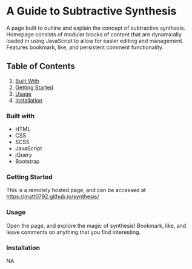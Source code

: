 
# A Guide to Subtractive Synthesis 

A page built to outline and explain the concept of subtractive synthesis. Homepage consists of modular blocks of content that are dynamically loaded in using JavaScript to allow for easier editing and management. Features bookmark, like, and persistent comment functionality.

## Table of Contents
1. [Built With](#builtWith)
2. [Getting Started](#gettingStarted)
3. [Usage](#usage)
4. [Installation](#installation)

### Built with <a name="builtWith"></a>
- HTML
- CSS
- SCSS 
- JavaScript
- jQuery 
- Bootstrap

### Getting Started <a name="gettingStarted"></a>
This is a remotely hosted page, and can be accessed at https://matt0792.github.io/synthesis/

### Usage <a name="usage"></a>
Open the page, and explore the magic of synthesis! Bookmark, like, and leave comments on anything that you find interesting. 

### Installation <a name="installation"></a>
NA

